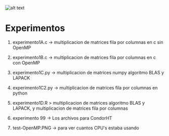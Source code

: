 
![alt text](https://github.com/oecorrechag/experimento/imagenes/blob/logo.png)

# Experimentos

1. experimento1A.c -> multiplicacion de matrices fila por columnas en c sin OpenMP
2. experimento1B.c -> multiplicacion de matrices fila por columnas en c con OpenMP
3. experimento1C.py -> multiplicacion de matrices numpy algoritmo BLAS y LAPACK 
4. experimento1C2.py -> multiplicacion de matrices fila por columnas en python
5. experimento1D.R > multiplicacion de matrices algoritmo BLAS y LAPACK, y  multiplicacion de matrices fila por columnas

6. experimento 99 -> Los archivos para CondorHT

99. test-OpenMP.PNG -> para ver cuantos CPU's estaba usando
